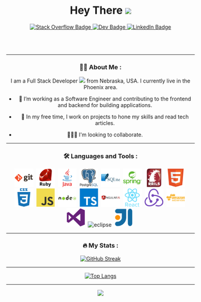<div id="header" align="center">
 
  <h1>Hey There
    <img src="https://media.giphy.com/media/hvRJCLFzcasrR4ia7z/giphy.gif" width="30"/>
  </h1>
  <div id="badges">
   
     
   <a href="https://stackoverflow.com/users/13615178/kim">
      <img src="https://img.shields.io/badge/-StackOverflow-orange?style=for-the-badge" alt="Stack Overflow Badge"/>
   </a>

    
   <a href="https://dev.to/kak79">
    <img src="https://img.shields.io/badge/-Dev-grey?style=for-the-badge" alt="Dev Badge"/>
   </a>
      
   <a href="https://www.linkedin.com/in/kimberly-kohel-hayes-7b7413191/">
     <img src="https://img.shields.io/badge/LinkedIn-blue?style=for-the-badge" alt="LinkedIn Badge"/>
   </a>


  </div>
  <br>
  <div>
    
  <img src="https://komarev.com/ghpvc/?username=kak79&style=flat-square&color=blue" alt=""/>
  </div>
  <br>

  
  ---

### :woman_technologist: About Me :  
  
  I am a Full Stack Developer <img src="https://media.giphy.com/media/WUlplcMpOCEmTGBtBW/giphy.gif" width="30"> from Nebraska, USA.  I currently live in the Phoenix area.
  
  - :telescope: I’m working as a Software Engineer and contributing to the frontend and backend for building applications.

  - :seedling: In my free time, I work on projects to hone my skills and read tech articles. 
  
  - :family_woman_girl_boy: I'm looking to collaborate.

---

### :hammer_and_wrench: Languages and Tools :
  
<div>
  <img src="https://github.com/devicons/devicon/blob/master/icons/git/git-original-wordmark.svg" title="Git" **alt="Git" width="50" height="50"/>&nbsp;
  <img src="https://github.com/devicons/devicon/blob/master/icons/ruby/ruby-original-wordmark.svg" title="ruby" alt="ruby" width="50" height="50"/>&nbsp;
  <img src="https://github.com/devicons/devicon/blob/master/icons/java/java-original-wordmark.svg" title="Java" alt="Java" width="50" height="50"/>&nbsp;
  <img src="https://github.com/devicons/devicon/blob/master/icons/postgresql/postgresql-original-wordmark.svg" title="postgresql" alt="postgresql" width="50" height="50"/>&nbsp;
  <img src="https://github.com/devicons/devicon/blob/master/icons/sqlite/sqlite-original-wordmark.svg" title="sqlite" alt="sqlite" width="50" height="50"/>&nbsp;
  <img src="https://github.com/devicons/devicon/blob/master/icons/spring/spring-original-wordmark.svg" title="Spring" alt="Spring" width="50" height="50"/>&nbsp;
  <img src="https://github.com/devicons/devicon/blob/master/icons/rails/rails-original-wordmark.svg" title="RoR" alt="RoR" width="50" height="50"/>&nbsp;
  <img src="https://github.com/devicons/devicon/blob/master/icons/html5/html5-original.svg" title="HTML5" alt="HTML" width="50" height="50"/>&nbsp;
  <img src="https://github.com/devicons/devicon/blob/master/icons/css3/css3-plain-wordmark.svg"  title="CSS3" alt="CSS" width="50" height="50"/>&nbsp;
  <img src="https://github.com/devicons/devicon/blob/master/icons/javascript/javascript-original.svg" title="JavaScript" alt="JavaScript" width="50" height="50"/>&nbsp;
  <img src="https://github.com/devicons/devicon/blob/master/icons/nodejs/nodejs-original-wordmark.svg" title="NodeJS" alt="NodeJS" width="50" height="50"/>&nbsp;
  <img src="https://github.com/devicons/devicon/blob/master/icons/typescript/typescript-original.svg" title="typescript" alt="typescript" width="50" height="50"/>&nbsp;
  <img src="https://github.com/devicons/devicon/blob/master/icons/angularjs/angularjs-original-wordmark.svg" title="Angular" alt="Angular" width="50" height="50"/>&nbsp;
  <img src="https://github.com/devicons/devicon/blob/master/icons/react/react-original-wordmark.svg" title="React" alt="React" width="50" height="50"/>&nbsp;
  <img src="https://github.com/devicons/devicon/blob/master/icons/redux/redux-original.svg" title="Redux" alt="Redux " width="50" height="50"/>&nbsp;
  <img src="https://github.com/devicons/devicon/blob/master/icons/amazonwebservices/amazonwebservices-plain-wordmark.svg" title="AWS" alt="AWS" width="50" height="50"/>&nbsp;
  <img src="https://github.com/devicons/devicon/blob/master/icons/visualstudio/visualstudio-plain.svg" title="visualstudio" alt="visualstudio" width="50" height="50"/>&nbsp;
  <img src="https://camo.githubusercontent.com/7c357a98857235c305b5064a7f1cbe9973915b69bcaf3546653ef431958d067a/68747470733a2f2f75706c6f61642e77696b696d656469612e6f72672f77696b6970656469612f636f6d6d6f6e732f7468756d622f632f63662f45636c697073652d5356472e7376672f373270782d45636c697073652d5356472e7376672e706e673f3230313330323036303433303530" title="eclipse" alt="eclipse" width="50" height="50"/>&nbsp;
  <img src="https://github.com/devicons/devicon/blob/master/icons/intellij/intellij-original.svg" title="intellij" alt="intellij" width="50" height="50"/>&nbsp;
  
---

### :fire: My Stats :
  
  [![GitHub Streak](http://github-readme-streak-stats.herokuapp.com?user=kak79&theme=dark&background=000000)](https://git.io/streak-stats)
  
 --- 
  
  [![Top Langs](https://github-readme-stats.vercel.app/api/top-langs/?username=kak79&layout=compact&theme=vision-friendly-dark)](https://github.com/anuraghazra/github-readme-stats)
  
  
</div>  
  
---  

</div>
<div id="image" align="center">
   <img src="https://media.giphy.com/media/PI3QGKFN6XZUCMMqJm/giphy.gif" width="500"/>
</div>




